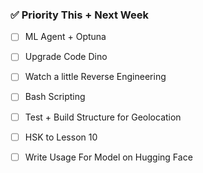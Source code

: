 
### ✅ Priority This + Next Week
- [ ] ML Agent + Optuna
- [ ] Upgrade Code Dino
- [ ] Watch a little Reverse Engineering
- [ ] Bash Scripting
- [ ] Test + Build Structure for Geolocation
- [ ] HSK to Lesson 10
- [ ] Write Usage For Model on Hugging Face

